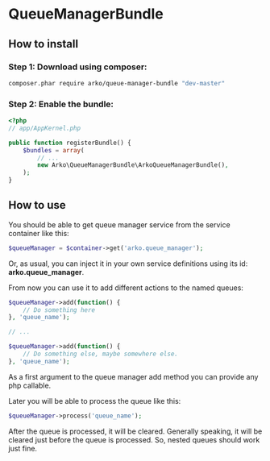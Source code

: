 QueueManagerBundle
==================

## How to install

### Step 1: Download using composer:

``` bash
composer.phar require arko/queue-manager-bundle "dev-master"
```
### Step 2: Enable the bundle:

``` php
<?php
// app/AppKernel.php

public function registerBundle() {
    $bundles = array(
        // ...
        new Arko\QueueManagerBundle\ArkoQueueManagerBundle(),
    );
}
```

## How to use

You should be able to get queue manager service from the service container like this:

``` php
$queueManager = $container->get('arko.queue_manager');
```

Or, as usual, you can inject it in your own service definitions using its id: **arko.queue_manager**.

From now you can use it to add different actions to the named queues:

``` php
$queueManager->add(function() {
    // Do something here
}, 'queue_name');

// ...

$queueManager->add(function() {
    // Do something else, maybe somewhere else.
}, 'queue_name');
```
As a first argument to the queue manager add method you can provide any php callable.

Later you will be able to process the queue like this:

``` php
$queueManager->process('queue_name');
```

After the queue is processed, it will be cleared. Generally speaking, it will be cleared just before the queue is 
processed. So, nested queues should work just fine.